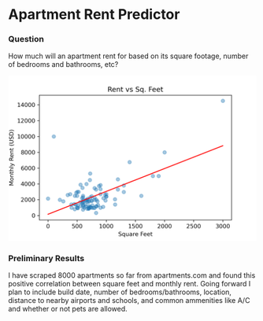 # Apartment Rent Predictor

### Question
How much will an apartment rent for based on its square footage, number of bedrooms and bathrooms, etc?

<div>
<img src="rent_vs_sq_ft.png" width="700px"/>
</div>

### Preliminary Results
I have scraped 8000 apartments so far from apartments.com and found this positive correlation between square feet and monthly rent. Going forward I plan to include
build date, number of bedrooms/bathrooms, location, distance to nearby airports and schools, and common ammenities like A/C and whether or not pets are allowed.
